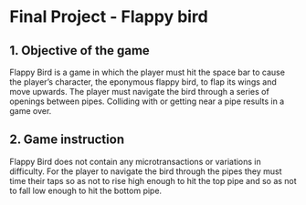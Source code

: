 # Final Project - Flappy bird
## 1. Objective of the game
Flappy Bird is a game in which the player must hit the space bar to cause the player’s character, the eponymous flappy bird,
to flap its wings and move upwards. The player must navigate the bird through a series of openings between pipes.
Colliding with or getting near a pipe results in a game over.

## 2. Game instruction
Flappy Bird does not contain any microtransactions or variations in difficulty. For the player to navigate the bird through
the pipes they must time their taps so as not to rise high enough to hit the top pipe and so as not to fall low enough to 
hit the bottom pipe. 